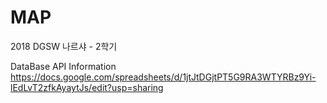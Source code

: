 # MAP
2018 DGSW 나르샤 - 2학기

DataBase API Information
 https://docs.google.com/spreadsheets/d/1jtJtDGjtPT5G9RA3WTYRBz9Yi-lEdLvT2zfkAyaytJs/edit?usp=sharing
